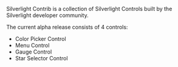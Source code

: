 Silverlight Contrib is a collection of Silverlight Controls built by the Silverlight developer community.

The current alpha release consists of 4 controls:

  * Color Picker Control
  * Menu Control
  * Gauge Control
  * Star Selector Control